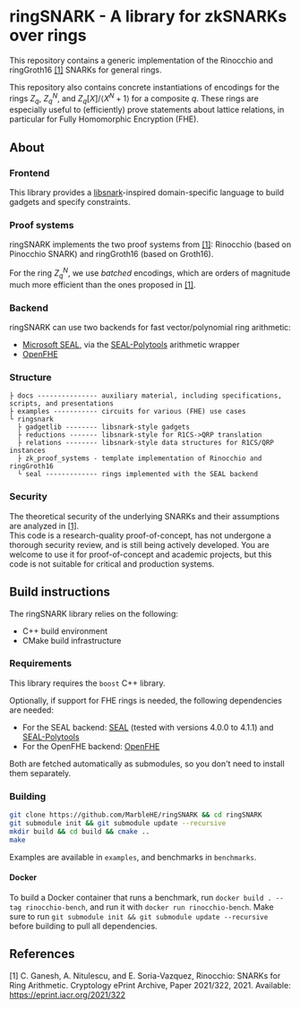 # ringSNARK - A library for zkSNARKs over rings
This repository contains a generic implementation of the Rinocchio and ringGroth16 [[1]](#1) SNARKs for general rings. 

This repository also contains concrete instantiations of encodings for the rings $Z_q$, $Z_q^N$, and $Z_q[X]/\langle X^N+1\rangle$ for a composite $q$. 
These rings are especially useful to (efficiently) prove statements about lattice relations, in particular for Fully Homomorphic Encryption (FHE). 

## About
### Frontend
This library provides a [libsnark](https://github.com/scipr-lab/libsnark)-inspired domain-specific language to build gadgets and specify constraints. 

### Proof systems
ringSNARK implements the two proof systems from [[1]](#1): Rinocchio (based on Pinocchio SNARK) and ringGroth16 (based on Groth16). 

For the ring $Z_q^N$, we use _batched_ encodings, which are orders of magnitude much more efficient than the ones proposed in [[1]](#1). 

### Backend
ringSNARK can use two backends for fast vector/polynomial ring arithmetic: 
- [Microsoft SEAL](https://github.com/microsoft/SEAL), via the [SEAL-Polytools](https://github.com/MarbleHE/SEAL-Polytools) arithmetic wrapper
- [OpenFHE](https://github.com/openfheorg/openfhe-development)

### Structure 
```
├ docs --------------- auxiliary material, including specifications, scripts, and presentations
├ examples ----------- circuits for various (FHE) use cases
└ ringsnark
  ├ gadgetlib -------- libsnark-style gadgets
  ├ reductions ------- libsnark-style for R1CS->QRP translation
  ├ relations -------- libsnark-style data structures for R1CS/QRP instances
  ├ zk_proof_systems - template implementation of Rinocchio and ringGroth16
  └ seal ------------- rings implemented with the SEAL backend
```

### Security
The theoretical security of the underlying SNARKs and their assumptions are analyzed in [[1]](#1).  
This code is a research-quality proof-of-concept, has not undergone a thorough security review, and is still being actively developed. 
You are welcome to use it for proof-of-concept and academic projects, but this code is not suitable for critical and production systems. 

## Build instructions

The ringSNARK library relies on the following:
- C++ build environment
- CMake build infrastructure

### Requirements
This library requires the `boost` C++ library. 

Optionally, if support for FHE rings is needed, the following dependencies are needed: 
- For the SEAL backend: [SEAL](https://github.com/microsoft/SEAL) (tested with versions 4.0.0 to 4.1.1) and [SEAL-Polytools](https://MarbleHE/SEAL-Polytools)
- For the OpenFHE backend: [OpenFHE](https://github.com/openfheorg/openfhe-development)
  
Both are fetched automatically as submodules, so you don't need to install them separately. 

### Building
```bash
git clone https://github.com/MarbleHE/ringSNARK && cd ringSNARK
git submodule init && git submodule update --recursive
mkdir build && cd build && cmake ..
make
```

Examples are available in `examples`, and benchmarks in `benchmarks`. 

#### Docker
To build a Docker container that runs a benchmark, run `docker build . --tag rinocchio-bench`, and run it with `docker run rinocchio-bench`. Make sure to run `git submodule init && git submodule update --recursive` before building to pull all dependencies. 

## References
<a id="1">[1]</a> C. Ganesh, A. Nitulescu, and E. Soria-Vazquez, Rinocchio: SNARKs for Ring Arithmetic. Cryptology ePrint Archive, Paper 2021/322, 2021. Available: https://eprint.iacr.org/2021/322

